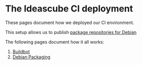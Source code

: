 # The Ideascube CI deployment

These pages document how we deployed our CI environment.

This setup allows us to publish
[package repositories for Debian](http://repos.ideascube.org/debian/)

The following pages document how it all works:

1. [Buildbot](buildbot.md)
2. [Debian Packaging](debian-packaging.md)
